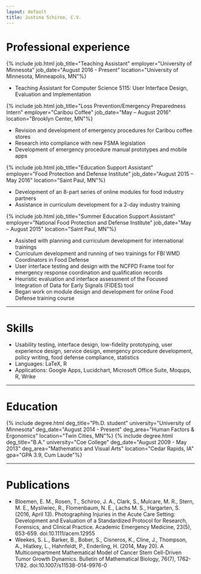 ```yaml
---
layout: default
title: Justina Schiroo, C.V.
---
```


# Professional experience #
{% include job.html job_title="Teaching Assistant"
                    employer="University of Minnesota"
                    job_date="August 2016 - Present"
                    location="University of Minnesota, Minneapolis, MN"%}
 - Teaching Assistant for Computer Science 5115: User Interface Design, Evaluation and Implementation

{% include job.html job_title="Loss Prevention/Emergency Preparedness Intern"
                    employer="Caribou Coffee"
                    job_date="May – August 2016"
                    location="Brooklyn Center, MN"%}
- Revision and development of emergency procedures for Caribou coffee stores
- Research into compliance with new FSMA legislation
- Development of emergency procedure manual prototypes and mobile apps

{% include job.html job_title="Education Support Assistant"
                    employer="Food Protection and Defense Institute"
                    job_date="August 2015 – May 2016"
                    location="Saint Paul, MN"%}
- Development of an 8-part series of online modules for food industry partners
- Assistance in curriculum development for a 2-day industry training

{% include job.html job_title="Summer Education Support Assistant"
                    employer="National Food Protection and Defense Institute"
                    job_date="May – August 2015"
                    location="Saint Paul, MN"%}
- Assisted with planning and curriculum development for international trainings
- Curriculum development and running of two trainings for FBI WMD Coordinators in Food Defense
- User interface testing and design with the NCFPD Frame tool for emergency response coordination and qualification records
- Heuristic evaluation and interface assessment of the Focused Integration of Data for Early Signals (FIDES) tool
- Began work on module design and development for online Food Defense training course

---------------------------

# Skills #

- Usability testing, interface design, low-fidelity prototyping, user experience design, service design, emergency procedure development, policy writing, food defense compliance, statistics
- Languages: LaTeX, R
- Applications: Google Apps, Lucidchart, Microsoft Office Suite, Moqups, R, Wrike

---------------------------

# Education #
{% include degree.html deg_title="Ph.D. student"
                       university="University of Minnesota"
                       deg_date="August 2014 - Present"
                       deg_area="Human Factors & Ergonomics"
                       location="Twin Cities, MN"%}
{% include degree.html deg_title="B.A."
                       university="Coe College"
                       deg_date="August 2009 - May 2013"
                       deg_area="Mathematics and Visual Arts"
                       location="Cedar Rapids, IA"
                       gpa="GPA 3.9, Cum Laude"%}

---------------------------

# Publications #

- Bloemen, E. M., Rosen, T., Schiroo, J. A., Clark, S., Mulcare, M. R., Stern, M. E., Mysliwiec, R., Flomenbaum, N. E., Lachs M. S., Hargarten, S. (2016, April 13). Photographing Injuries in the Acute Care Setting: Development and Evaluation of a Standardized Protocol for Research, Forensics, and Clinical Practice. Academic Emergency Medicine, 23(5), 653-659. doi:10.1111/acem.12955
- Weekes, S. L., Barker, B., Bober, S., Cisneros, K., Cline, J., Thompson, A., Hlatkey, L., Hahnfeldt, P., Enderling, H. (2014, May 20). A Multicompartment Mathematical Model of Cancer Stem Cell-Driven Tumor Growth Dynamics. Bulletin of Mathematical Biology, 76(7), 1762-1782. doi:10.1007/s11538-014-9976-0
